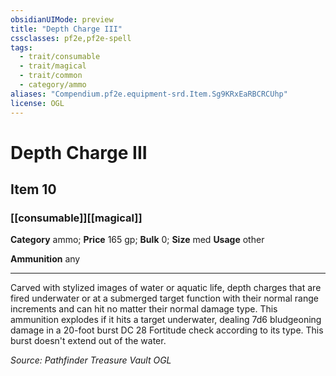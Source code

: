 ```yaml
---
obsidianUIMode: preview
title: "Depth Charge III"
cssclasses: pf2e,pf2e-spell
tags:
  - trait/consumable
  - trait/magical
  - trait/common
  - category/ammo
aliases: "Compendium.pf2e.equipment-srd.Item.Sg9KRxEaRBCRCUhp"
license: OGL
---
```

# Depth Charge III
## Item 10
### [[consumable]][[magical]]

**Category** ammo; 
**Price** 165 gp; 
**Bulk** 0; **Size** med
**Usage** other

**Ammunition** any

* * *

Carved with stylized images of water or aquatic life, depth charges that are fired underwater or at a submerged target function with their normal range increments and can hit no matter their normal damage type. This ammunition explodes if it hits a target underwater, dealing 7d6 bludgeoning damage in a 20-foot burst DC 28 Fortitude check according to its type. This burst doesn't extend out of the water.

*Source: Pathfinder Treasure Vault*
*OGL*